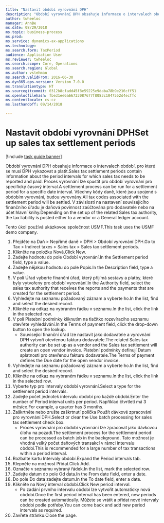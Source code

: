 ```yaml
--- 
title: "Nastavit období vyrovnání DPH"
description: "Období vyrovnání DPH obsahuje informace o intervalech období, pro které se musí DPH vykazovat a platit."
author: twheeloc
manager: AnnBe
ms.date: 08/29/2018
ms.topic: business-process
ms.prod: 
ms.service: dynamics-ax-applications
ms.technology: 
ms.search.form: TaxPeriod
audience: Application User
ms.reviewer: twheeloc
ms.search.scope: Core, Operations
ms.search.region: Global
ms.author: vstehman
ms.search.validFrom: 2016-06-30
ms.dyn365.ops.version: Version 7.0.0
ms.translationtype: HT
ms.sourcegitcommit: 0312b8cfadd45f8e59225e9daba78b9e216cff51
ms.openlocfilehash: fbe31ee6a66733087677f8083c1047552d4ecffc
ms.contentlocale: cs-cz
ms.lasthandoff: 09/14/2018

---
```

# <a name="set-up-sales-tax-settlement-periods"></a><span data-ttu-id="29939-103">Nastavit období vyrovnání DPH</span><span class="sxs-lookup"><span data-stu-id="29939-103">Set up sales tax settlement periods</span></span>

[!include [task guide banner](../../includes/task-guide-banner.md)]

<span data-ttu-id="29939-104">Období vyrovnání DPH obsahuje informace o intervalech období, pro které se musí DPH vykazovat a platit.</span><span class="sxs-lookup"><span data-stu-id="29939-104">Sales tax settlement periods contain information about the period intervals for which sales tax needs to be reported and paid.</span></span> <span data-ttu-id="29939-105">Proces vyrovnání lze spustit pro období vyrovnání pro specifický časový interval.</span><span class="sxs-lookup"><span data-stu-id="29939-105">A settlement process can be run for a settlement period for a specific date interval.</span></span> <span data-ttu-id="29939-106">Všechny kódy daně, které jsou spojené s obdobím vyrovnání, budou vyrovnány.</span><span class="sxs-lookup"><span data-stu-id="29939-106">All tax codes associated with the settlement period will be settled.</span></span> <span data-ttu-id="29939-107">V závislosti na nastavení souvisejícího finančního úřadu je daňová povinnost zaúčtována pro dodavatele nebo na účet hlavní knihy.</span><span class="sxs-lookup"><span data-stu-id="29939-107">Depending on the set up of the related Sales tax authority, the tax liability is posted either to a vendor or a General ledger account.</span></span>



<span data-ttu-id="29939-108">Tento úkol používá ukázkovou společnost USMF.</span><span class="sxs-lookup"><span data-stu-id="29939-108">This task uses the USMF demo company.</span></span>



1. <span data-ttu-id="29939-109">Přejděte na Daň > Nepřímé daně > DPH > Období vyrovnání DPH.</span><span class="sxs-lookup"><span data-stu-id="29939-109">Go to Tax > Indirect taxes > Sales tax > Sales tax settlement periods.</span></span>
2. <span data-ttu-id="29939-110">Klikněte na položku Nová.</span><span class="sxs-lookup"><span data-stu-id="29939-110">Click New.</span></span>
3. <span data-ttu-id="29939-111">Zadejte hodnotu do pole Období vyrovnání.</span><span class="sxs-lookup"><span data-stu-id="29939-111">In the Settlement period field, type a value.</span></span>
4. <span data-ttu-id="29939-112">Zadejte nějakou hodnotu do pole Popis.</span><span class="sxs-lookup"><span data-stu-id="29939-112">In the Description field, type a value.</span></span>
5. <span data-ttu-id="29939-113">V poli Úřad vyberte finanční úřad, který přijímá sestavy a platby, které byly vytvořeny pro období vyrovnání.</span><span class="sxs-lookup"><span data-stu-id="29939-113">In the Authority field, select the sales tax authority that receives the reports and the payments that are created for the settlement period.</span></span>
6. <span data-ttu-id="29939-114">Vyhledejte na seznamu požadovaný záznam a vyberte ho.</span><span class="sxs-lookup"><span data-stu-id="29939-114">In the list, find and select the desired record.</span></span>
7. <span data-ttu-id="29939-115">Klikněte na odkaz na vybraném řádku v seznamu.</span><span class="sxs-lookup"><span data-stu-id="29939-115">In the list, click the link in the selected row.</span></span>
8. <span data-ttu-id="29939-116">V poli Platební podmínky kliknutím na tlačítko rozevíracího seznamu otevřete vyhledávání.</span><span class="sxs-lookup"><span data-stu-id="29939-116">In the Terms of payment field, click the drop-down button to open the lookup.</span></span>
    * <span data-ttu-id="29939-117">Související finanční úřad lze nastavit jako dodavatele a vyrovnání DPH vytvoří otevřenou fakturu dodavatele.</span><span class="sxs-lookup"><span data-stu-id="29939-117">The related Sales tax authority can be set up as a vendor and the Sales tax settlement will create an open vendor invoice.</span></span> <span data-ttu-id="29939-118">Platební podmínky definují Datum splatnosti pro otevřenou fakturu dodavatele.</span><span class="sxs-lookup"><span data-stu-id="29939-118">The Terms of payment defines the Due date for the open vendor invoice.</span></span>  
9. <span data-ttu-id="29939-119">Vyhledejte na seznamu požadovaný záznam a vyberte ho.</span><span class="sxs-lookup"><span data-stu-id="29939-119">In the list, find and select the desired record.</span></span>
10. <span data-ttu-id="29939-120">Klikněte na odkaz na vybraném řádku v seznamu.</span><span class="sxs-lookup"><span data-stu-id="29939-120">In the list, click the link in the selected row.</span></span>
11. <span data-ttu-id="29939-121">Vyberte typ pro intervaly období vyrovnání.</span><span class="sxs-lookup"><span data-stu-id="29939-121">Select a type for the settlement period intervals.</span></span>
12. <span data-ttu-id="29939-122">Zadejte počet jednotek intervalu období pro každé období.</span><span class="sxs-lookup"><span data-stu-id="29939-122">Enter the number of Period interval units per period.</span></span> <span data-ttu-id="29939-123">Například čtvrtletí má 3 měsíce.</span><span class="sxs-lookup"><span data-stu-id="29939-123">For example, a quarter has 3 months.</span></span>
13. <span data-ttu-id="29939-124">Zaškrtněte nebo zrušte zaškrtnutí políčka Použít dávkové zpracování pro vyrovnání DPH.</span><span class="sxs-lookup"><span data-stu-id="29939-124">Select or clear the Use batch processing for sales tax settlement check box.</span></span>
    * <span data-ttu-id="29939-125">Proces vyrovnání pro období vyrovnání lze zpracovat jako dávkovou úlohu na pozadí.</span><span class="sxs-lookup"><span data-stu-id="29939-125">The settlement process for the settlement period can be processed as batch job in the background.</span></span> <span data-ttu-id="29939-126">Tato možnost je vhodná velký počet daňových transakcí v rámci intervalu období.</span><span class="sxs-lookup"><span data-stu-id="29939-126">This is recommended for a large number of tax transactions within a period interval.</span></span>  
14. <span data-ttu-id="29939-127">Rozbalte kartu Intervaly období.</span><span class="sxs-lookup"><span data-stu-id="29939-127">Expand the Period intervals tab.</span></span>
15. <span data-ttu-id="29939-128">Klepněte na možnost Přidat.</span><span class="sxs-lookup"><span data-stu-id="29939-128">Click Add.</span></span>
16. <span data-ttu-id="29939-129">Označte v seznamu vybraný řádek.</span><span class="sxs-lookup"><span data-stu-id="29939-129">In the list, mark the selected row.</span></span>
17. <span data-ttu-id="29939-130">Zadejte datum do pole Od data.</span><span class="sxs-lookup"><span data-stu-id="29939-130">In the From date field, enter a date.</span></span>
18. <span data-ttu-id="29939-131">Do pole Do data zadejte datum.</span><span class="sxs-lookup"><span data-stu-id="29939-131">In the To date field, enter a date.</span></span>
19. <span data-ttu-id="29939-132">Klikněte na Nový interval období.</span><span class="sxs-lookup"><span data-stu-id="29939-132">Click New period interval.</span></span>
    * <span data-ttu-id="29939-133">Po zadání prvního intervalu období lze vytvořit automaticky nová období.</span><span class="sxs-lookup"><span data-stu-id="29939-133">Once the first period interval has been entered, new periods can be created automatically.</span></span> <span data-ttu-id="29939-134">Můžete se vrátit a přidat nové intervaly období podle potřeby.</span><span class="sxs-lookup"><span data-stu-id="29939-134">You can come back and add new period intervals as required.</span></span>  
20. <span data-ttu-id="29939-135">Zavřete stránku.</span><span class="sxs-lookup"><span data-stu-id="29939-135">Close the page.</span></span>


